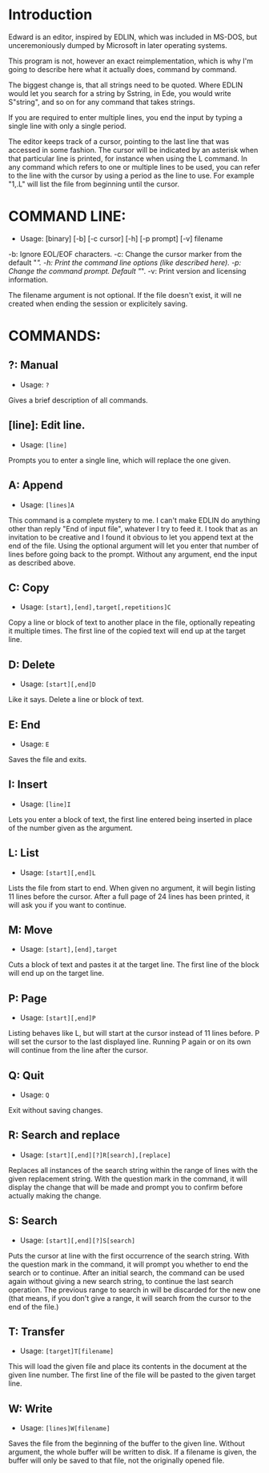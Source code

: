 Introduction
============

Edward is an editor, inspired by EDLIN, which was included in MS-DOS, but
unceremoniously dumped by Microsoft in later operating systems.

This program is not, however an exact reimplementation, which is why I'm
going to describe here what it actually does, command by command.

The biggest change is, that all strings need to be quoted. Where EDLIN
would let you search for a string by Sstring, in Ede, you would write
S"string", and so on for any command that takes strings.

If you are required to enter multiple lines, you end the input by typing a
single line with only a single period.

The editor keeps track of a cursor, pointing to the last line that was
accessed in some fashion. The cursor will be indicated by an asterisk when
that particular line is printed, for instance when using the L command.
In any command which refers to one or multiple lines to be used, you can refer
to the line with the cursor by using a period as the line to use. For example
"1,.L" will list the file from beginning until the cursor.

COMMAND LINE:
=============

* Usage: [binary] [-b] [-c cursor] [-h] [-p prompt] [-v] filename

-b: Ignore EOL/EOF characters.
-c: Change the cursor marker from the default "*".
-h: Print the command line options (like described here).
-p: Change the command prompt. Default "*".
-v: Print version and licensing information.

The filename argument is not optional. If the file doesn't exist, it will ne
created when ending the session or explicitely saving.

COMMANDS:
=========

?: Manual
---------
* Usage: ```?```

Gives a brief description of all commands.

[line]: Edit line.
------------------
* Usage: ```[line]```

Prompts you to enter a single line, which will replace the one given.

A: Append
---------
* Usage: ```[lines]A```

This command is a complete mystery to me. I can't make EDLIN do anything
other than reply "End of input file", whatever I try to feed it. I took
that as an invitation to be creative and I found it obvious to let you
append text at the end of the file. Using the optional argument will let
you enter that number of lines before going back to the prompt. Without
any argument, end the input as described above.

C: Copy
-------
* Usage: ```[start],[end],target[,repetitions]C```

Copy a line or block of text to another place in the file, optionally
repeating it multiple times. The first line of the copied text will end up
at the target line.

D: Delete
---------
* Usage: ```[start][,end]D```

Like it says. Delete a line or block of text.

E: End
------
* Usage: ```E```

Saves the file and exits.

I: Insert
---------
* Usage: ```[line]I```

Lets you enter a block of text, the first line entered being inserted in
place of the number given as the argument.

L: List
-------
* Usage: ```[start][,end]L```

Lists the file from start to end. When given no argument, it will begin
listing 11 lines before the cursor. After a full page of 24 lines has been
printed, it will ask you if you want to continue.

M: Move
-------
* Usage: ```[start],[end],target```

Cuts a block of text and pastes it at the target line. The first line of the
block will end up on the target line.

P: Page
-------
* Usage: ```[start][,end]P```

Listing behaves like L, but will start at the cursor instead of 11 lines
before. P will set the cursor to the last displayed line. Running P again
or on its own will continue from the line after the cursor.

Q: Quit
-------
* Usage: ```Q```

Exit without saving changes.

R: Search and replace
---------------------
* Usage: ```[start][,end][?]R[search],[replace]```

Replaces all instances of the search string within the range of lines with
the given replacement string. With the question mark in the command, it
will display the change that will be made and prompt you to confirm before
actually making the change.

S: Search
---------
* Usage: ```[start][,end][?]S[search]```

Puts the cursor at line with the first occurrence of the search string.
With the question mark in the command, it will prompt you whether to
end the search or to continue.
After an initial search, the command can be used again without giving a
new search string, to continue the last search operation. The previous
range to search in will be discarded for the new one (that means, if you
don't give a range, it will search from the cursor to the end of the
file.)

T: Transfer
-----------
* Usage: ```[target]T[filename]```

This will load the given file and place its contents in the document at
the given line number. The first line of the file will be pasted to the
given target line.

W: Write
--------
* Usage: ```[lines]W[filename]```

Saves the file from the beginning of the buffer to the given line. Without
argument, the whole buffer will be written to disk. If a filename is given,
the buffer will only be saved to that file, not the originally opened file.
